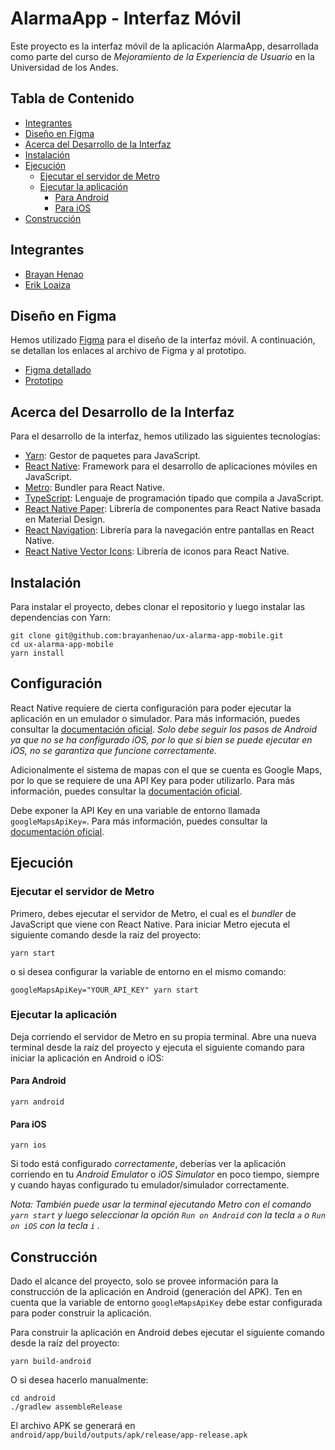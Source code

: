 # AlarmaApp - Interfaz Móvil

Este proyecto es la interfaz móvil de la aplicación AlarmaApp, desarrollada como parte del curso de
_*Mejoramiento de la Experiencia de Usuario*_ en la Universidad de los Andes.

## Tabla de Contenido

- [Integrantes](#integrantes)
- [Diseño en Figma](#diseño-en-figma)
- [Acerca del Desarrollo de la Interfaz](#acerca-del-desarrollo-de-la-interfaz)
- [Instalación](#instalación)
- [Ejecución](#ejecución)
  - [Ejecutar el servidor de Metro](#ejecutar-el-servidor-de-metro)
  - [Ejecutar la aplicación](#ejecutar-la-aplicación)
    - [Para Android](#para-android)
    - [Para iOS](#para-ios)
- [Construcción](#construcción)

## Integrantes

- [Brayan Henao](https://www.github.com/brayanhenao)
- [Erik Loaiza](https://www.github.com/erikloaiza)

## Diseño en Figma

Hemos utilizado [Figma](https://www.figma.com) para el diseño de la interfaz móvil. A continuación, se detallan los
enlaces al archivo de Figma y al prototipo.

- [Figma detallado](<https://www.figma.com/file/QmtTqW4KTHQG8jDWNJUL8X/UX---Alarma-App-(Mobile)-(Full)?type=design&mode=design&t=rv2cEoFN5F5gghCA-0>)
- [Prototipo](https://www.figma.com/proto/QmtTqW4KTHQG8jDWNJUL8X/UX-Alarma-App-Mobile-Full?type=design&node-id=54495-24451&t=rv2cEoFN5F5gghCA-0&scaling=contain&page-id=54495%3A24451&starting-point-node-id=54811%3A27755)

## Acerca del Desarrollo de la Interfaz

Para el desarrollo de la interfaz, hemos utilizado las siguientes tecnologías:

- [Yarn](https://yarnpkg.com): Gestor de paquetes para JavaScript.
- [React Native](https://reactnative.dev): Framework para el desarrollo de aplicaciones móviles en JavaScript.
- [Metro](https://facebook.github.io/metro): Bundler para React Native.
- [TypeScript](https://www.typescriptlang.org): Lenguaje de programación tipado que compila a JavaScript.
- [React Native Paper](https://callstack.github.io/react-native-paper): Librería de componentes para React Native basada
  en Material Design.
- [React Navigation](https://reactnavigation.org): Librería para la navegación entre pantallas en React Native.
- [React Native Vector Icons](https://oblador.github.io/react-native-vector-icons/): Librería de iconos para React
  Native.

## Instalación

Para instalar el proyecto, debes clonar el repositorio y luego instalar las dependencias con Yarn:

```shell
git clone git@github.com:brayanhenao/ux-alarma-app-mobile.git
cd ux-alarma-app-mobile
yarn install
```

## Configuración

React Native requiere de cierta configuración para poder ejecutar la aplicación en un emulador o simulador. Para más
información, puedes consultar la [documentación oficial](https://reactnative.dev/docs/environment-setup).
_Solo debe seguir los pasos de Android ya que no se ha configurado iOS, por lo que si bien se puede ejecutar en iOS, no
se garantiza que funcione correctamente._

Adicionalmente el sistema de mapas con el que se cuenta es Google Maps, por lo que se requiere de una API Key para poder
utilizarlo. Para más información, puedes consultar
la [documentación oficial](https://developers.google.com/maps/documentation/android-sdk/get-api-key?hl=es-419).

Debe exponer la API Key en una variable de entorno llamada `googleMapsApiKey=`. Para más información, puedes consultar
la [documentación oficial](https://reactnative.dev/docs/environment-variables).

## Ejecución

### Ejecutar el servidor de Metro

Primero, debes ejecutar el servidor de Metro, el cual es el _bundler_ de JavaScript que viene con React Native. Para
iniciar Metro ejecuta el siguiente comando desde la raíz del proyecto:

```shell
yarn start
```

o si desea configurar la variable de entorno en el mismo comando:

```shell
googleMapsApiKey="YOUR_API_KEY" yarn start
```

### Ejecutar la aplicación

Deja corriendo el servidor de Metro en su propia terminal. Abre una nueva terminal desde la raíz del proyecto y ejecuta
el siguiente comando para iniciar la aplicación en Android o iOS:

#### Para Android

```shell
yarn android
```

#### Para iOS

```shell
yarn ios
```

Si todo está configurado _correctamente_, deberías ver la aplicación corriendo en tu _Android Emulator_ o _iOS
Simulator_ en poco tiempo, siempre y cuando hayas configurado tu emulador/simulador correctamente.

_Nota: También puede usar la terminal ejecutando Metro con el comando `yarn start` y luego seleccionar la
opción `Run on Android` con la tecla `a` o `Run on iOS` con la tecla `i` ._

## Construcción

Dado el alcance del proyecto, solo se provee información para la construcción de la aplicación en Android (generación
del APK). Ten en cuenta que la variable de entorno `googleMapsApiKey` debe estar configurada para poder construir la
aplicación.

Para construir la aplicación en Android debes ejecutar el siguiente comando desde la raíz del proyecto:

```shell
yarn build-android
```

O si desea hacerlo manualmente:

```shell
cd android
./gradlew assembleRelease
```

El archivo APK se generará en `android/app/build/outputs/apk/release/app-release.apk`
